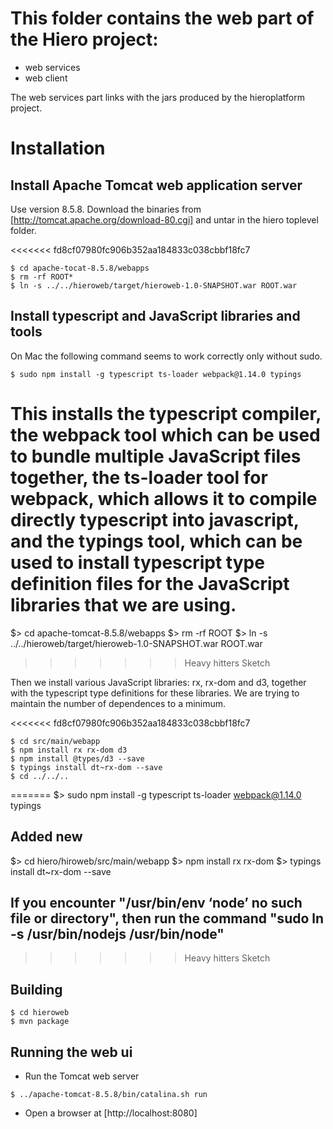 # This folder contains the web part of the Hiero project:

- web services
- web client

The web services part links with the jars produced by the hieroplatform project.

# Installation

## Install Apache Tomcat web application server

Use version 8.5.8.  Download the binaries from
[http://tomcat.apache.org/download-80.cgi] and untar in the hiero
toplevel folder.

<<<<<<< fd8cf07980fc906b352aa184833c038cbbf18fc7
```
$ cd apache-tocat-8.5.8/webapps
$ rm -rf ROOT*
$ ln -s ../../hieroweb/target/hieroweb-1.0-SNAPSHOT.war ROOT.war
```

## Install typescript and JavaScript libraries and tools

On Mac the following command seems to work correctly only without sudo.

```
$ sudo npm install -g typescript ts-loader webpack@1.14.0 typings
```

This installs the typescript compiler, the webpack tool which can be used to bundle 
multiple JavaScript files together, the ts-loader tool for webpack, which allows it to 
compile directly typescript into javascript, and the typings tool, which can be used to install
typescript type definition files for the JavaScript libraries that we are using.
=======
$> cd apache-tomcat-8.5.8/webapps
$> rm -rf ROOT
$> ln -s ../../hieroweb/target/hieroweb-1.0-SNAPSHOT.war ROOT.war
>>>>>>> Heavy hitters Sketch

Then we install various JavaScript libraries: rx, rx-dom and d3, together with
the typescript type definitions for these libraries. We are trying to maintain the number of
dependences to a minimum.

<<<<<<< fd8cf07980fc906b352aa184833c038cbbf18fc7
```
$ cd src/main/webapp
$ npm install rx rx-dom d3
$ npm install @types/d3 --save
$ typings install dt~rx-dom --save
$ cd ../../..
```
=======
$> sudo npm install -g typescript ts-loader webpack@1.14.0 typings
## Added new
$> cd hiero/hiroweb/src/main/webapp
$> npm install rx rx-dom
$> typings install dt~rx-dom --save
## If you encounter "/usr/bin/env ‘node’ no such file or directory", then run  the command "sudo ln -s /usr/bin/nodejs /usr/bin/node"

>>>>>>> Heavy hitters Sketch

## Building

```
$ cd hieroweb
$ mvn package
```

## Running the web ui

* Run the Tomcat web server

```
$ ../apache-tomcat-8.5.8/bin/catalina.sh run
```

* Open a browser at [http://localhost:8080]
